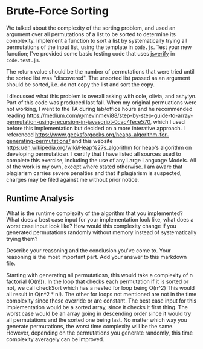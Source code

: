 # Brute-Force Sorting

We talked about the complexity of the sorting problem, and used an argument over
all permutations of a list to be sorted to determine its complexity. Implement
a function to sort a list by systematically trying all permutations of the input
list, using the template in `code.js`. Test your new function; I've provided
some basic testing code that uses [jsverify](https://jsverify.github.io/) in
`code.test.js`.

The return value should be the number of permutations that were tried until the
sorted list was "discovered". The unsorted list passed as an argument should be
sorted, i.e. do not copy the list and sort the copy.

I discussed what this problem is overall asking with cole, olivia, and ashylyn. Part of this code was produced last fall. When my original permuations were not working, I went to the TA during lab/office hours and he recommended reading https://medium.com/@mevinmevi88/step-by-step-guide-to-array-permutation-using-recursion-in-javascript-0cac4fece570, which I used before this implementation but decided on a more interative approach. I referenced https://www.geeksforgeeks.org/heaps-algorithm-for-generating-permutations/ and this website https://en.wikipedia.org/wiki/Heap%27s_algorithm for heap's algorithm on developing permutatiosn. I certify that I have listed all sources used to complete this exercise, including the use of any Large Language Models. All of the work is my own, except where stated otherwise. I am aware that plagiarism carries severe penalties and that if plagiarism is suspected, charges may be filed against me without prior notice.

## Runtime Analysis

What is the runtime complexity of the algorithm that you implemented? What does
a best case input for your implementation look like, what does a worst case
input look like? How would this complexity change if you generated permutations
randomly without memory instead of systematically trying them?

Describe your reasoning and the conclusion you've come to. Your reasoning is the
most important part. Add your answer to this markdown file.

Starting with generating all permutatiosn, this would take a complexity of n factorial (O(n!)). In the loop that checks each permutation if it is sorted or not, we call checkSort which has a nested for loop being O(n^2) This would all result in O(n^2 * n!). The other for loops not mentioned are not in the time complexity since these override or are constant. The best case input for this implementation would be a sorted array, since it checks it first thing. The worst case would be an array going in descending order since it would try all permutations and the sorted one being last. No matter which way you generate permutations, the worst time complexity will be the same. However, depending on the permutations you generate randomly, this time complexity averagely can be improved. 
